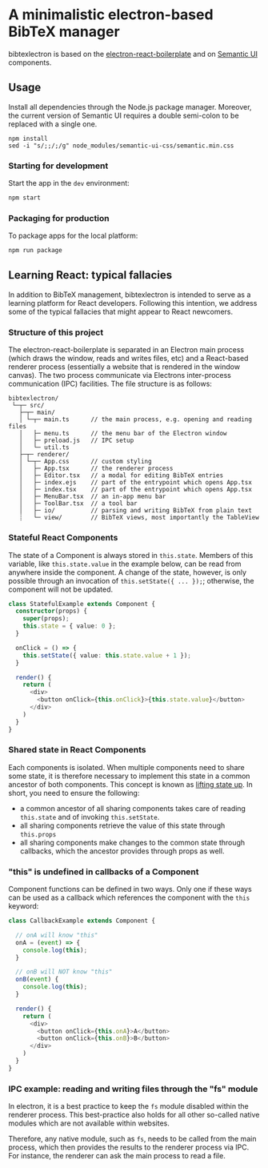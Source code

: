 # A minimalistic electron-based BibTeX manager

bibtexlectron is based on the [electron-react-boilerplate](https://github.com/electron-react-boilerplate/electron-react-boilerplate) and on [Semantic UI](https://react.semantic-ui.com/) components.


## Usage

Install all dependencies through the Node.js package manager. Moreover, the current version of Semantic UI requires a double semi-colon to be replaced with a single one.

```
npm install
sed -i "s/;;/;/g" node_modules/semantic-ui-css/semantic.min.css
```


### Starting for development

Start the app in the `dev` environment:

```bash
npm start
```


### Packaging for production

To package apps for the local platform:

```bash
npm run package
```


## Learning React: typical fallacies

In addition to BibTeX management, bibtexlectron is intended to serve as a learning platform for React developers. Following this intention, we address some of the typical fallacies that might appear to React newcomers.

### Structure of this project

The electron-react-boilerplate is separated in an Electron main process (which draws the window, reads and writes files, etc) and a React-based renderer process (essentially a website that is rendered in the window canvas). The two process communicate via Electrons inter-process communication (IPC) facilities. The file structure is as follows:

```
bibtexlectron/
 └─┬─ src/
   ├─┬─ main/
   │ └─┬─ main.ts      // the main process, e.g. opening and reading files
   │   ├─ menu.ts      // the menu bar of the Electron window
   │   ├─ preload.js   // IPC setup
   │   └─ util.ts
   ├─┬─ renderer/
   │ └─┬─ App.css      // custom styling
   │   ├─ App.tsx      // the renderer process
   │   ├─ Editor.tsx   // a modal for editing BibTeX entries
   │   ├─ index.ejs    // part of the entrypoint which opens App.tsx
   │   ├─ index.tsx    // part of the entrypoint which opens App.tsx
   │   ├─ MenuBar.tsx  // an in-app menu bar
   │   ├─ ToolBar.tsx  // a tool bar
   │   ├─ io/          // parsing and writing BibTeX from plain text
   ┊   └─ view/        // BibTeX views, most importantly the TableView
```

### Stateful React Components

The state of a Component is always stored in `this.state`. Members of this variable, like `this.state.value` in the example below, can be read from anywhere inside the component. A change of the state, however, is only possible through an invocation of `this.setState({ ... });`; otherwise, the component will not be updated.

```typescript
class StatefulExample extends Component {
  constructor(props) {
    super(props);
    this.state = { value: 0 };
  }

  onClick = () => {
    this.setState({ value: this.state.value + 1 });
  }

  render() {
    return (
      <div>
        <button onClick={this.onClick}>{this.state.value}</button>
      </div>
    )
  }
}
```

### Shared state in React Components

Each components is isolated. When multiple components need to share some state, it is therefore necessary to implement this state in a common ancestor of both components. This concept is known as [lifting state up](https://reactjs.org/docs/lifting-state-up.html). In short, you need to ensure the following:

- a common ancestor of all sharing components takes care of reading `this.state` and of invoking `this.setState`.
- all sharing components retrieve the value of this state through `this.props`
- all sharing components make changes to the common state through callbacks, which the ancestor provides through props as well.

### "this" is undefined in callbacks of a Component

Component functions can be defined in two ways. Only one if these ways can be used as a callback which references the component with the `this` keyword:

```typescript
class CallbackExample extends Component {

  // onA will know "this"
  onA = (event) => {
    console.log(this);
  }

  // onB will NOT know "this"
  onB(event) {
    console.log(this);
  }

  render() {
    return (
      <div>
        <button onClick={this.onA}>A</button>
        <button onClick={this.onB}>B</button>
      </div>
    )
  }
}
```

### IPC example: reading and writing files through the "fs" module

In electron, it is a best practice to keep the `fs` module disabled within the renderer process. This best-practice also holds for all other so-called native modules which are not available within websites.

Therefore, any native module, such as `fs`, needs to be called from the main process, which then provides the results to the renderer process via IPC. For instance, the renderer can ask the main process to read a file.
